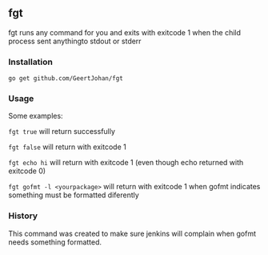 ## fgt
fgt runs any command for you and exits with exitcode 1 when the child process sent anythingto stdout or stderr

### Installation
`go get github.com/GeertJohan/fgt`


### Usage
Some examples:

`fgt true` will return successfully

`fgt false` will return with exitcode 1

`fgt echo hi` will return with exitcode 1 (even though echo returned with exitcode 0)

`fgt gofmt -l <yourpackage>` will return with exitcode 1 when gofmt indicates something must be formatted diferently

### History
This command was created to make sure jenkins will complain when gofmt needs something formatted.
